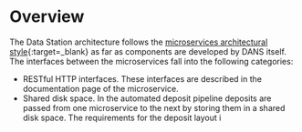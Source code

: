 Overview
========

The Data Station architecture follows the [microservices architectural style]{:target=_blank} as far as components are
developed by DANS itself. The interfaces between the microservices fall into the following categories:

* RESTful HTTP interfaces. These interfaces are described in the documentation page of the microservice.
* Shared disk space. In the automated deposit pipeline deposits are passed from one microservice to the next by storing
  them in a shared disk space. The requirements for the deposit layout i

[microservices architectural style]: https://www.martinfowler.com/microservices/
